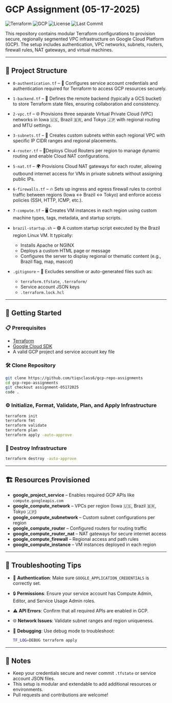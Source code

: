 # GCP Assignment (05-17-2025)

![Terraform](https://img.shields.io/badge/IaC-Terraform-623CE4?logo=terraform&logoColor=white)
![GCP](https://img.shields.io/badge/Cloud-Google_Cloud-4285F4?logo=googlecloud&logoColor=white)
![License](https://img.shields.io/github/license/tiqsclass6/gcp-repo-assignments)
![Last Commit](https://img.shields.io/github/last-commit/tiqsclass6/gcp-repo-assignments)

This repository contains modular Terraform configurations to provision secure, regionally segmented VPC infrastructure on Google Cloud Platform (GCP). The setup includes authentication, VPC networks, subnets, routers, firewall rules, NAT gateways, and virtual machines.

---

## 📁 Project Structure

- `0-authentication.tf` – 🔐 Configures service account credentials and authentication required for Terraform to access GCP resources securely.

- `1-backend.tf` – 💾 Defines the remote backend (typically a GCS bucket) to store Terraform state files, ensuring collaboration and consistency.

- `2-vpc.tf` – 🌐 Provisions three separate Virtual Private Cloud (VPC) networks in Iowa 🇺🇸, Brazil 🇧🇷, and Tokyo 🇯🇵 with regional routing and MTU settings.

- `3-subnets.tf` – 🧩 Creates custom subnets within each regional VPC with specific IP CIDR ranges and regional placements.

- `4-router.tf` – 🚦Deploys Cloud Routers per region to manage dynamic routing and enable Cloud NAT configurations.

- `5-nat.tf` – 🌍 Provisions Cloud NAT gateways for each router, allowing outbound internet access for VMs in private subnets without assigning public IPs.

- `6-firewalls.tf` – 🔥 Sets up ingress and egress firewall rules to control traffic between regions (Iowa ↔ Brazil ↔ Tokyo) and enforce access policies (SSH, HTTP, ICMP, etc.).

- `7-compute.tf` – 🖥️ Creates VM instances in each region using custom machine types, tags, metadata, and startup scripts.

- `brazil-startup.sh` – 🟢 A custom startup script executed by the Brazil region Linux VM. It typically:
  - Installs Apache or NGINX
  - Deploys a custom HTML page or message
  - Configures the server to display regional or thematic content (e.g., Brazil flag, map, mascot)

- `.gitignore` – 🚫 Excludes sensitive or auto-generated files such as:
  - `terraform.tfstate`, `.terraform/`
  - Service account JSON keys
  - `.terraform.lock.hcl`

---

## 🚀 Getting Started

### 📋 Prerequisites

- [Terraform](https://www.terraform.io/downloads.html)
- [Google Cloud SDK](https://cloud.google.com/sdk/docs/install)
- A valid GCP project and service account key file

### 🛠️ Clone Repository

```bash
git clone https://github.com/tiqsclass6/gcp-repo-assignments
cd gcp-repo-assignments
git checkout assignment-05172025
code .
```

### ⚙️ Initialize, Format, Validate, Plan, and Apply Infrastructure

```bash
terraform init
terraform fmt
terraform validate
terraform plan
terraform apply -auto-approve
```

### 🧹 Destroy Infrastructure

```bash
terraform destroy -auto-approve
```

---

## 🏗️ Resources Provisioned

- **google_project_service** – Enables required GCP APIs like `compute.googleapis.com`
- **google_compute_network** – VPCs per region (Iowa 🇺🇸, Brazil 🇧🇷, Tokyo 🇯🇵)
- **google_compute_subnetwork** – Custom subnet configurations per region
- **google_compute_router** – Configured routers for routing traffic
- **google_compute_router_nat** – NAT gateways for secure internet access
- **google_compute_firewall** – Regional access and path rules
- **google_compute_instance** – VM instances deployed in each region

---

## 🧪 Troubleshooting Tips

- 🔑 **Authentication**: Make sure `GOOGLE_APPLICATION_CREDENTIALS` is correctly set.
- 🔒 **Permissions**: Ensure your service account has Compute Admin, Editor, and Service Usage Admin roles.
- ⚠️ **API Errors**: Confirm that all required APIs are enabled in GCP.
- 🌐 **Network Issues**: Validate subnet ranges and region uniqueness.
- 🐞 **Debugging**: Use debug mode to troubleshoot:

    ```bash
    TF_LOG=DEBUG terraform apply
    ```

---

## 📌 Notes

- Keep your credentials secure and never commit `.tfstate` or service account JSON files.
- This setup is modular and extendable to add additional resources or environments.
- Pull requests and contributions are welcome!
